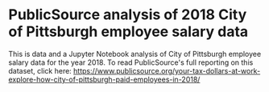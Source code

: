 # PublicSource analysis of 2018 City of Pittsburgh employee salary data
This is data and a Jupyter Notebook analysis of City of Pittsburgh employee salary data for the year 2018. 
To read PublicSource's full reporting on this dataset, click here:
https://www.publicsource.org/your-tax-dollars-at-work-explore-how-city-of-pittsburgh-paid-employees-in-2018/
